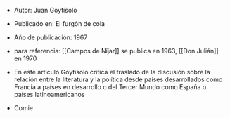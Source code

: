 - Autor: Juan Goytisolo
- Publicado en: El furgón de cola 
- Año de publicación: 1967

- para referencia: [[Campos de Níjar]] se publica en 1963, [[Don Julián]] en 1970
- En este artículo Goytisolo critica el traslado de la discusión sobre la relación entre la literatura y la política desde países desarrollados como Francia a países en desarrollo o del Tercer Mundo como España o países latinoamericanos
- Comie